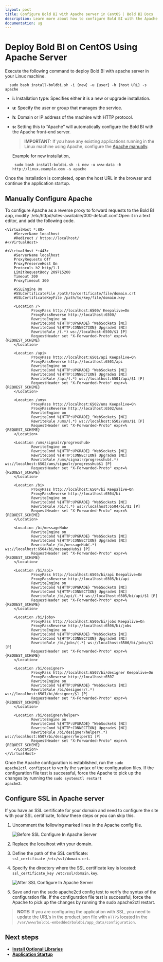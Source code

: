 ```yaml
---
layout: post
title: Configure Bold BI with Apache server in CentOS | Bold BI Docs
description: Learn more about how to configure Bold BI with the Apache front-end server in CentOS with SSL termination.
documentation: ug
---
```


# Deploy Bold BI  on CentOS Using Apache Server

Execute the following command to deploy Bold BI with apache server in your Linux machine. 
 
~~~shell
  sudo bash install-boldbi.sh -i {new} -u {user} -h {host URL} -s apache 
~~~
 
* **i:** Installation type: Specifies either it is a new or upgrade installation.

* **u:** Specify the user or group that manages the service. 

* **h:** Domain or IP address of the machine with HTTP protocol.

* **s:** Setting this to “Apache” will automatically configure the Bold BI with the Apache front-end server.

	>**IMPORTANT:** If you have any existing applications running in the Linux machine using Apache, configure the [Apache manually](/embedded-bi/setup/deploying-in-linux/deploy-bold-bi-using-apache-server/configure-apache-server-in-centos/#manually-configure-apache). 
	 
    Example for new installation,

    ~~~shell
     sudo bash install-boldbi.sh -i new -u www-data -h http://linux.example.com -s apache
    ~~~ 

Once the installation is completed, open the host URL in the browser and continue the application startup.

## Manually Configure Apache

To configure Apache as a reverse proxy to forward requests to the Bold BI app, modify `/etc/httpd/sites-available/000-default.conf.Open it in a text editor, and add the following code.

~~~shell
<VirtualHost *:80>
	#ServerName localhost
	#Redirect / https://localhost/
#</VirtualHost>

#<VirtualHost *:443>
	#ServerName localhost
	ProxyRequests Off
	ProxyPreserveHost On
	Protocols h2 http/1.1
	LimitRequestBody 209715200
	Timeout 300
	ProxyTimeout 300

	#SSLEngine On
	#SSLCertificateFile /path/to/certificate/file/domain.crt
	#SSLCertificateKeyFile /path/to/key/file/domain.key

	<Location />
			ProxyPass http://localhost:6500/ Keepalive=On
			ProxyPassReverse http://localhost:6500/
			RewriteEngine on
			RewriteCond %{HTTP:UPGRADE} ^WebSocket$ [NC]
			RewriteCond %{HTTP:CONNECTION} Upgrade$ [NC]
			RewriteRule /(.*) ws://localhost:6500/$1 [P]
			RequestHeader set "X-Forwarded-Proto" expr=%{REQUEST_SCHEME}
	</Location>

	<Location /api>
			ProxyPass http://localhost:6501/api Keepalive=On
			ProxyPassReverse http://localhost:6501/api			
			RewriteEngine on
			RewriteCond %{HTTP:UPGRADE} ^WebSocket$ [NC]
			RewriteCond %{HTTP:CONNECTION} Upgrade$ [NC]
			RewriteRule /api/(.*) ws://localhost:6501/api/$1 [P]
			RequestHeader set "X-Forwarded-Proto" expr=%{REQUEST_SCHEME}
	</Location>

	<Location /ums>
			ProxyPass http://localhost:6502/ums Keepalive=On
			ProxyPassReverse http://localhost:6502/ums
			RewriteEngine on			
			RewriteCond %{HTTP:UPGRADE} ^WebSocket$ [NC]
			RewriteRule /ums/(.*) ws://localhost:6502/ums/$1 [P]
			RequestHeader set "X-Forwarded-Proto" expr=%{REQUEST_SCHEME}
	</Location>
	
	<Location /ums/signalr/progresshub>
			RewriteEngine on			
			RewriteCond %{HTTP:UPGRADE} ^WebSocket$ [NC]
			RewriteCond %{HTTP:CONNECTION} Upgrade$ [NC]			
			RewriteRule /ums/signalr/progresshub(.*) ws://localhost:6502/ums/signalr/progresshub$1 [P]
			RequestHeader set "X-Forwarded-Proto" expr=%{REQUEST_SCHEME}
	</Location>

	<Location /bi>
			ProxyPass http://localhost:6504/bi Keepalive=On
			ProxyPassReverse http://localhost:6504/bi
			RewriteEngine on
			RewriteCond %{HTTP:UPGRADE} ^WebSocket$ [NC]
			RewriteRule /bi/(.*) ws://localhost:6504/bi/$1 [P]
			RequestHeader set "X-Forwarded-Proto" expr=%{REQUEST_SCHEME}
	</Location>
	
	<Location /bi/messageHub>
			RewriteEngine on
			RewriteCond %{HTTP:UPGRADE} ^WebSocket$ [NC]
			RewriteCond %{HTTP:CONNECTION} Upgrade$ [NC]
			RewriteRule /bi/messageHub(.*) ws://localhost:6504/bi/messageHub$1 [P]
			RequestHeader set "X-Forwarded-Proto" expr=%{REQUEST_SCHEME}
	</Location>

	<Location /bi/api>
			ProxyPass http://localhost:6505/bi/api Keepalive=On
			ProxyPassReverse http://localhost:6505/bi/api
			RewriteEngine on
			RewriteCond %{HTTP:UPGRADE} ^WebSocket$ [NC]
			RewriteCond %{HTTP:CONNECTION} Upgrade$ [NC]
			RewriteRule /bi/api/(.*) ws://localhost:6505/bi/api/$1 [P]
			RequestHeader set "X-Forwarded-Proto" expr=%{REQUEST_SCHEME}
	</Location>

	<Location /bi/jobs>
			ProxyPass http://localhost:6506/bi/jobs Keepalive=On
			ProxyPassReverse http://localhost:6506/bi/jobs
			RewriteEngine on
			RewriteCond %{HTTP:UPGRADE} ^WebSocket$ [NC]
			RewriteCond %{HTTP:CONNECTION} Upgrade$ [NC]
			RewriteRule /bi/jobs/(.*) ws://localhost:6506/bi/jobs/$1 [P]
			RequestHeader set "X-Forwarded-Proto" expr=%{REQUEST_SCHEME}
	</Location>

	<Location /bi/designer>
			ProxyPass http://localhost:6507/bi/designer Keepalive=On
			ProxyPassReverse http://localhost:6507
			RewriteEngine on
			RewriteCond %{HTTP:UPGRADE} ^WebSocket$ [NC]
			RewriteRule /bi/designer/(.*) ws://localhost:6507/bi/designer/$1 [P]
			RequestHeader set "X-Forwarded-Proto" expr=%{REQUEST_SCHEME}
	</Location>
	
	<Location /bi/designer/helper>
			RewriteEngine on
			RewriteCond %{HTTP:UPGRADE} ^WebSocket$ [NC]
			RewriteCond %{HTTP:CONNECTION} Upgrade$ [NC]
			RewriteRule /bi/designer/helper(.*) ws://localhost:6507/bi/designer/helper$1 [P]
			RequestHeader set "X-Forwarded-Proto" expr=%{REQUEST_SCHEME}
	</Location>
</VirtualHost>

~~~

Once the Apache configuration is established, run the <code>sudo apache2ctl configtest</code> to verify the syntax of the configuration files. If the configuration file test is successful, force the Apache to pick up the changes by running the <code>sudo systemctl restart apache2</code>.

## Configure SSL in Apache server 

If you have an SSL certificate for your domain and need to configure the site with your SSL certificate, follow these steps or you can skip this.

1. Uncomment the following marked lines in the Apache config file.
   
    ![Before SSL Configure In Apache Server](/static/assets/embedded/setup/images/before-ssl-configure-for-apache-server.png)
   
2. Replace the localhost with your domain.

3. Define the path of the SSL certificate:   
   <code>ssl_certificate /etc/ssl/domain.crt</code>.

4. Specify the directory where the SSL certificate key is located:
    <code>ssl_certificate_key /etc/ssl/domain.key</code>.
	
	![After SSL Configure In Apache Server](/static/assets/embedded/setup/images/after-ssl-configure-for-apache-server.png)
    
5. Save and run the sudo apache2ctl config test to verify the syntax of the configuration file. If the configuration file test is successful, force the Apache to pick up the changes by running the sudo apache2ctl restart.

> **NOTE:** If you are configuring the application with SSL, you need to update the URL’s in the product.json file with `HTTPS` located in the `/var/www/boldbi-embedded/boldbi/app_data/configuration`.

## Next steps

* [**Install Optional Libraries**](/embedded-bi/setup/deploying-in-linux/install-optional-libraries/)
* [**Application Startup**](/embedded-bi/application-startup/)